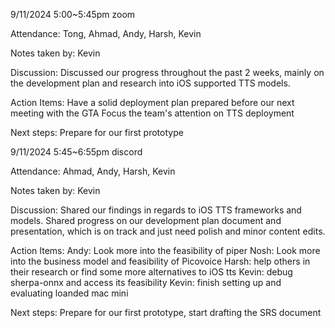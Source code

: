 9/11/2024 5:00~5:45pm zoom

Attendance: Tong, Ahmad, Andy, Harsh, Kevin

Notes taken by: Kevin

Discussion:
Discussed our progress throughout the past 2 weeks, mainly on the development plan and research into iOS supported TTS models.

Action Items:
Have a solid deployment plan prepared before our next meeting with the GTA
Focus the team's attention on TTS deployment

Next steps:
Prepare for our first prototype
 

9/11/2024 5:45~6:55pm discord

Attendance: Ahmad, Andy, Harsh, Kevin

Notes taken by: Kevin

Discussion:
Shared our findings in regards to iOS TTS frameworks and models.
Shared progress on our development plan document and presentation, which is on track and just need polish and minor content edits.

Action Items:
Andy: Look more into the feasibility of piper
Nosh: Look more into the business model and feasibility of Picovoice
Harsh: help others in their research or find some more alternatives to iOS tts
Kevin: debug sherpa-onnx and access its feasibility
Kevin: finish setting up and evaluating loanded mac mini

Next steps:
Prepare for our first prototype, start drafting the SRS document
